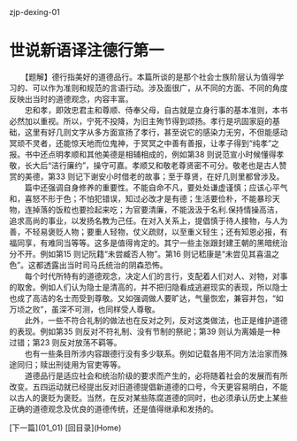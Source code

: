  <meta HTTP-EQUIV="Content-Type" CONTENT="text/html; charset=utf-8">
zjp-dexing-01
<h1 class="break">世说新语译注德行第一</h1>
<p>　　【题解】德行指美好的道德品行。本篇所谈的是那个社会士族阶层认为值得学习的、可以作为准则和规范的言语行动。涉及面很广，从不同的方面、不同的角度反映出当时的道德观念，内容丰富。<br/>
　　忠和孝，即效忠君主和尊顺、侍奉父母，自古就是立身行事的基本准则，本书必然加以重视。所以，宁死不投降，为旧主殉节得到颂扬。孝行是巩固家庭的基础，这里有好几则文字从多方面宣扬了孝行，甚至说它的感染力无穷，不但能感动冥顽不灵者，还能惊天地而位鬼神，于冥冥之中善有善报，让孝子得到“纯孝”之报。书中还点明孝顺和其他美德是相辅相成的，例如第38 则说范宣小时候懂得孝敬，长大后“洁行廉约”，操守可嘉。孝顺又和敬老尊贤密不可分。敬老也是古人赞赏的美德，第33 则记下谢安小时借老的故事；至于尊贤，在好几则里都曾涉及。<br/>
　　篇中还强调自身修养的重要性。不能自命不凡，要处处谦虚谨慎；应该心平气和，喜怒不形于色；不怕犯错误，知过必改才是有德；生活要俭朴，不能暴珍天物，连掉落的饭粒也要捡起来吃；为官要清廉，不能汲汲于名利.保持情操高洁，追求高尚的事业，以发扬名教为己任。在对入关系上，提倡慎于待人接物，与人为善，不轻易褒贬人物；要重人轻物，仗义疏财，以至重义轻生；还有知恩必报，有福同享，有难同当等等。这多是值得肯定的。其宁一些主张跟封建王朝的黑暗统治分不开。例如第15 则记阮籍“未尝臧否人物”。第16 则记嵇康是“未尝见其喜温之色”。这都透露出当时司马氏统治的阴森恐怖。<br/>
　　每个时代所特有的道德观念，决定人们的言行，支配着人们对人、对物，对事的取舍。例如人们认为隐士是清高的，并不把归隐看成逃避现实的表现，所以隐士也成了高洁的名士而受到尊敬。又如强调做人要旷达，气量恢宏，兼容并包，“如万顷之败”，虽深不可测，也同样受人尊敬。<br/>
　　此外，一些不符合礼制的做法也在反对之列，反对这类做法，也正是维护道德的表现。例如第35 则反对不符礼制、没有节制的祭祀；第39 则认为离婚是一种过错；第23 则反对放荡不羁等。<br/>
　　也有一些条目所涉内容跟德行没有多少联系。例如记载各用不同方法治家而殊途同归；赎出刑徒用为官吏等等。<br/>
　　道德品行是适应社会和统治阶级的要求而产生的，必将随着社会的发展而有所改变。五四运动就已经提出反对旧道德提倡新道德的口号，今天更容易明白，不能以古人的褒贬为褒贬。当然，在反对某些陈腐道德的同时，也必须承认历史上某些正确的道德观念及优良的道德传统，还是值得继承和发扬的。
</p>

<p>
[下一篇](01_01)  [回目录](Home)
